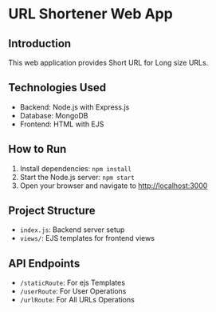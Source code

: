 # URL Shortener Web App

## Introduction

This web application provides Short URL for Long size URLs.

## Technologies Used

- Backend: Node.js with Express.js
- Database: MongoDB
- Frontend: HTML with EJS

## How to Run

1. Install dependencies: `npm install`
2. Start the Node.js server: `npm start`
3. Open your browser and navigate to [http://localhost:3000](http://localhost:3000)

## Project Structure

- `index.js`: Backend server setup
- `views/`: EJS templates for frontend views

## API Endpoints

- `/staticRoute`: For ejs Templates
- `/userRoute`: For User Operations
- `/urlRoute`: For All URLs Operations
